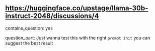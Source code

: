 ## https://huggingface.co/upstage/llama-30b-instruct-2048/discussions/4

contains_question: yes

question_part: Just wanna test this with the right `prompt init` you can suggest the best result
